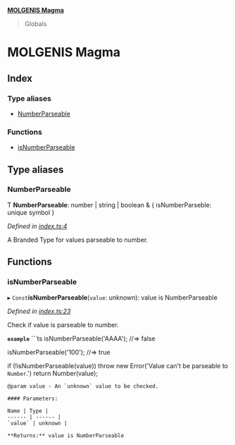 **[MOLGENIS Magma](README.md)**

> Globals

# MOLGENIS Magma

## Index

### Type aliases

* [NumberParseable](README.md#numberparseable)

### Functions

* [isNumberParseable](README.md#isnumberparseable)

## Type aliases

### NumberParseable

Ƭ  **NumberParseable**: number \| string \| boolean & { isNumberParseble: unique symbol  }

*Defined in [index.ts:4](https://github.com/VitorLuizC/typescript-library-boilerplate/blob/bf4667f/src/index.ts#L4)*

A Branded Type for values parseable to number.

## Functions

### isNumberParseable

▸ `Const`**isNumberParseable**(`value`: unknown): value is NumberParseable

*Defined in [index.ts:23](https://github.com/VitorLuizC/typescript-library-boilerplate/blob/bf4667f/src/index.ts#L23)*

Check if value is parseable to number.

**`example`** ```ts
isNumberParseable('AAAA');
//=> false

isNumberParseable('100');
//=> true

if (!isNumberParseable(value))
  throw new Error('Value can\'t be parseable to `Number`.')
return Number(value);
```
@param value - An `unknown` value to be checked.

#### Parameters:

Name | Type |
------ | ------ |
`value` | unknown |

**Returns:** value is NumberParseable
